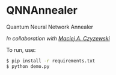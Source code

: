 # QNNAnnealer
Quantum Neural Network Annealer

*In collaboration with [Maciej A. Czyzewski](https://github.com/maciejczyzewski)*

To run, use:
```bash
$ pip install -r requirements.txt 
$ python demo.py
```
